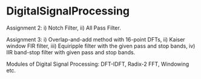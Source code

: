 # DigitalSignalProcessing

Assignment 2: i) Notch Filter, ii) All Pass Filter. 

Assignment 3: i) Overlap-and-add method with 16-point DFTs, ii) Kaiser window FIR filter, iii) Equiripple filter with the given pass and stop bands, iv) IIR band-stop filter with given pass and stop bands. 

Modules of Digital Signal Processing: DFT-IDFT, Radix-2 FFT, Windowing etc. 
